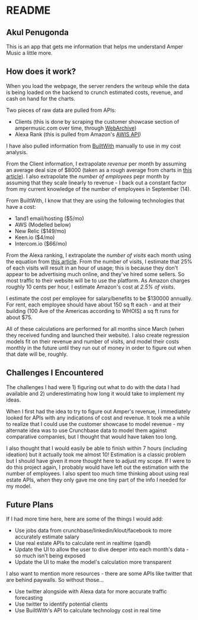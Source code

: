 # README
## Akul Penugonda

This is an app that gets me information that helps me understand Amper Music a little more.

## How does it work?

When you load the webpage, the server renders the writeup while the data is being loaded on the backend to crunch estimated costs, revenue, and cash on hand for the charts.

Two pieces of raw data are pulled from APIs:
* Clients (this is done by scraping the customer showcase section of ampermusic.com over time, through [WebArchive](https://archive.org/help/wayback_api.php))
* Alexa Rank (this is pulled from Amazon's [AWIS API](https://aws.amazon.com/awis/))

I have also pulled information from [BuiltWith](www.builtwith.com) manually to use in my cost analysis.

From the Client information, I extrapolate *revenue* per month by assuming an average deal size of $8000 (taken as a rough average from charts in [this article](https://www.saastr.com/benchmarks-in-saas-for-seed-and-series-a-rounds/)). I also extrapolate the *number of employees* pepr month by assuming that they scale linearly to revenue - I back out a constant factor from my current knowledge of the number of employees in September (14).

From BuiltWith, I know that they are using the following technologies that have a cost:
* 1and1 email/hosting ($5/mo)
* AWS (Modelled below)
* New Relic ($149/mo)
* Keen.io ($4/mo)
* Intercom.io ($66/mo)

From the Alexa ranking, I extrapolate the *number of visits* each month using the equation from [this article](http://netberry.co.uk/alexa-rank-explained.htm). From the number of visits, I estimate that 25% of each visits will result in an hour of usage; this is because they don't appear to be advertising much online, and they've hired some sellers. So most traffic to their website will be to use the platform. As Amazon charges roughly 10 cents per hour, I estimate Amazon's cost at *2.5% of visits*.

I estimate the cost per employee for salary/benefits to be $130000 annually. For rent, each employee should have about 150 sq ft each - and at their building (100 Ave of the Americas according to WHOIS) a sq ft runs for about $75.

All of these calculations are performed for all months since March (when they received funding and launched their website). I also create regression models fit on their revenue and number of visits, and model their costs monthly in the future until they run out of money in order to figure out when that date will be, roughly.

## Challenges I Encountered

The challenges I had were 1) figuring out what to do with the data I had available and 2) underestimating how long it would take to implement my ideas.

When I first had the idea to try to figure out Amper's revenue, I immediately looked for APIs with any indications of cost and revenue. It took me a while to realize that I could use the customer showcase to model revenue - my alternate idea was to use Crunchbase data to model them against comparative companies, but I thought that would have taken too long.

I also thought that I would easily be able to finish within 7 hours (including ideation) but it actually took me almost 10! Estimation is a classic problem but I should have given it more thought here to adjust my scope. If I were to do this project again, I probably would have left out the estimation with the number of employees. I also spent too much time thinking about using real estate APIs, when they only gave me one tiny part of the info I needed for my model.

## Future Plans

If I had more time here, here are some of the things I would add:
* Use jobs data from crunchbase/linkedin/klout/facebook to more accurately estimate salary
* Use real estate APIs to calculate rent in realtime (qandl)
* Update the UI to allow the user to dive deeper into each month's data - so much isn't being exposed
* Update the UI to make the model's calculation more transparent

I also want to mention more resources - there are some APIs like twitter that are behind paywalls. So without those...
* Use twitter alongside with Alexa data for more accurate traffic forecasting
* Use twitter to identify potential clients
* Use BuiltWith's API to calculate technology cost in real time
